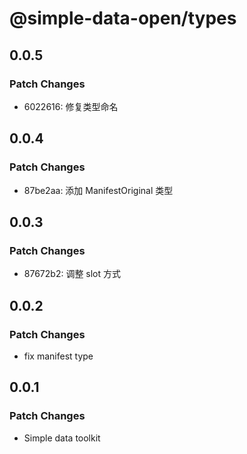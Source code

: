 # @simple-data-open/types

## 0.0.5

### Patch Changes

- 6022616: 修复类型命名

## 0.0.4

### Patch Changes

- 87be2aa: 添加 ManifestOriginal 类型

## 0.0.3

### Patch Changes

- 87672b2: 调整 slot 方式

## 0.0.2

### Patch Changes

- fix manifest type

## 0.0.1

### Patch Changes

- Simple data toolkit
